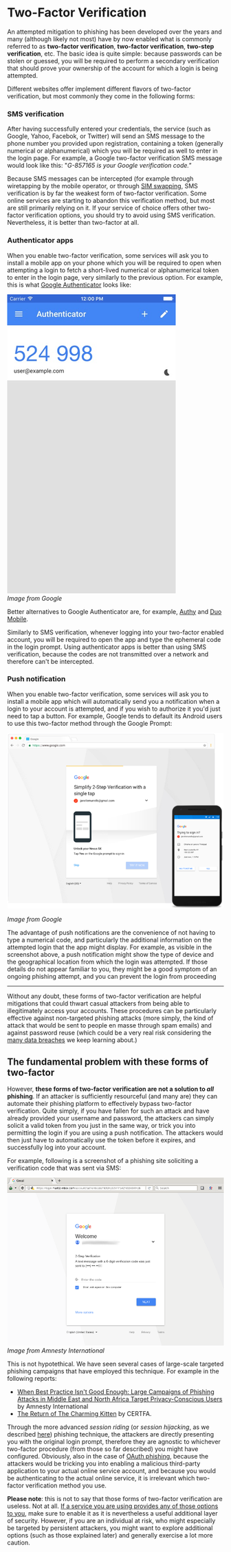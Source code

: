 # Two-Factor Verification

An attempted mitigation to phishing has been developed over the years and many (although likely not most) have by now enabled what is commonly referred to as **two-factor verification**, **two-factor verification**, **two-step verification**, etc. The basic idea is quite simple: because passwords can be stolen or guessed, you will be required to perform a secondary verification that should prove your ownership of the account for which a login is being attempted.

Different websites offer implement different flavors of two-factor verification, but most commonly they come in the following forms:

### SMS verification

After having successfully entered your credentials, the service (such as Google, Yahoo, Facebok, or Twitter) will send an SMS message to the phone number you provided upon registration, containing a token (generally numerical or alphanumerical) which you will be required as well to enter in the login page. For example, a Google two-factor verification SMS message would look like this: "*G-857165 is your Google verification code."*

Because SMS messages can be intercepted (for example through wiretapping by the mobile operator, or through [SIM swapping](https://www.vice.com/en_us/article/zm8a9y/how-to-protect-yourself-from-sim-swapping-hacks), SMS verification is by far the weakest form of two-factor verification. Some online services are starting to abandon this verification method, but most are still primarily relying on it. If your service of choice offers other two-factor verification options, you should try to avoid using SMS verification. Nevertheless, it is better than two-factor at all.

### Authenticator apps

When you enable two-factor verification, some services will ask you to install a mobile app on your phone which you will be required to open when attempting a login to fetch a short-lived numerical or alphanumerical token to enter in the login page, very similarly to the previous option. For example, this is what [Google Authenticator](https://google-authenticator.com/) looks like:

![](img/google-authenticator.png)  
*Image from Google*

Better alternatives to Google Authenticator are, for example, [Authy](https://authy.com/) and [Duo Mobile](https://duo.com/product/trusted-users/two-factor-authentication/duo-mobile).

Similarly to SMS verification, whenever logging into your two-factor enabled account, you will be required to open the app and type the ephemeral code in the login prompt. Using authenticator apps is better than using SMS verification, because the codes are not transmitted over a network and therefore can't be intercepted.

### Push notification

When you enable two-factor verification, some services will ask you to install a mobile app which will automatically send you a notification when a login to your account is attempted, and if you wish to authorize it you'd just need to tap a button. For example, Google tends to default its Android users to use this two-factor method through the Google Prompt:

![](img/google-prompt.png)

*Image from Google*

The advantage of push notifications are the convenience of not having to type a numerical code, and particularly the additional information on the attempted login that the app might display. For example, as visible in the screenshot above, a push notification might show the type of device and the geographical location from which the login was attempted. If those details do not appear familiar to you, they might be a good symptom of an ongoing phishing attempt, and you can prevent the login from proceeding

---

Without any doubt, these forms of two-factor verification are helpful mitigations that could thwart casual attackers from being able to illegitimately access your accounts. These procedures can be particularly effective against non-targeted phishing attacks (more simply, the kind of attack that would be sent to people en masse through spam emails) and against password reuse (which could be a very real risk considering the [many data breaches](https://www.haveibeenpwned.com) we keep learning about.)

## The fundamental problem with these forms of two-factor

However, **these forms of two-factor verification are not a solution to *all* phishing**. If an attacker is sufficiently resourceful (and many are) they can automate their phishing platform to effectively bypass two-factor verification. Quite simply, if you have fallen for such an attack and have already provided your username and password, the attackers can simply solicit a valid token from you just in the same way, or trick you into permitting the login if you are using a push notification. The attackers would then just have to automatically use the token before it expires, and successfully log into your account.

For example, following is a screenshot of a phishing site soliciting a verification code that was sent via SMS:

![](img/gmail-2fa.png)  
*Image from Amnesty International*

This is not hypotethical. We have seen several cases of large-scale targeted phishing campaigns that have employed this technique. For example in the following reports:

- [When Best Practice Isn't Good Enough: Large Campaigns of Phishing Attacks in Middle East and North Africa Target Privacy-Conscious Users](https://www.amnesty.org/en/latest/research/2018/12/when-best-practice-is-not-good-enough/) by Amnesty International
- [The Return of The Charming Kitten](https://blog.certfa.com/posts/the-return-of-the-charming-kitten/) by CERTFA.

Through the more advanced *session riding* (or *session hijacking*, as we described [here](password-phishing.md)) phishing technique, the attackers are directly presenting you with the original login prompt, therefore they are agnostic to whichever two-factor procedure (from those so far described) you might have configured. Obviously, also in the case of [OAuth phishing](oauth-phishing.md), because the attackers would be tricking you into enabling a malicious third-party application to your actual online service account, and because you would be authenticating to the actual online service, it is irrelevant which two-factor verification method you use.

**Please note**: this is not to say that those forms of two-factor verification are useless. Not at all. [If a service you are using provides any of those options to you](https://twofactorauth.org/), make sure to enable it as it is nevertheless a useful additional layer of security. However, if you are an individual at risk, who might especially be targeted by persistent attackers, you might want to explore additional options (such as those explained later) and generally exercise a lot more caution.
